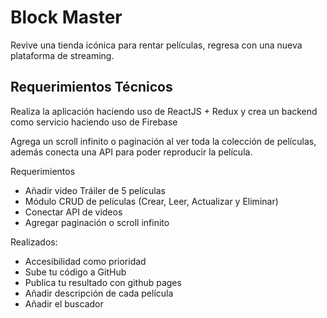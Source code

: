 # Block Master

Revive una tienda icónica para rentar películas, regresa con una nueva plataforma de streaming.

## Requerimientos Técnicos

Realiza la aplicación haciendo uso de ReactJS + Redux y crea un backend como servicio haciendo uso de Firebase

Agrega un scroll infinito o paginación al ver toda la colección de películas, además conecta una API para poder reproducir la película.

Requerimientos


- Añadir video Tráiler de 5 películas
- Módulo CRUD de películas (Crear, Leer, Actualizar y Eliminar) 
- Conectar API de videos
- Agregar paginación o scroll infinito

Realizados: 

- Accesibilidad como prioridad
- Sube tu código a GitHub
- Publica tu resultado con github pages
- Añadir descripción de cada película
- Añadir el buscador
